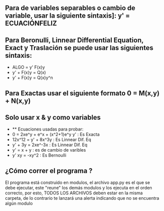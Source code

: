 ## Para de variables separables o cambio de variable, usar la siguiente sintaxis]: y' = ECUACIÓNFELIZ
## Para Beronulli, Linnear Differential Equation, Exact y Traslación se puede usar las siguientes sintaxis:
- ALGO = y' F(x)y
- y' + F(x)y = Q(x)
- y' + F(x)y = Q(x)y^n
## Para Exactas usar el siguiente formato 0 = M(x,y) + N(x,y)
## Solo usar x & y como variables

- ** Ecuaciones usadas para probar:
- 0 = 2xe^y + e^x + (x^2+1)e^y y' : Es Exacta
- 12x^12 = y' + 8x^3y : Es Linnear Dif. Eq
- y' + 3y = 2xe^-3x : Es Linnear Dif. Eq
- y' = x + y : es de cambio de varibles
- y' xy = -xy^2 : Es Bernoulli

## ¿Cómo correr el programa ?
El programa está construido en modulos, el archivo app.py es el que se debe ejecutar, este "reune" los demás modulos y los ejecuta en el orden correcto, por esto, TODOS LOS ARCHIVOS deben estar en la misma carpeta, de lo contrario te lanzará una alerta indicando que no se encuentra algún modulo

